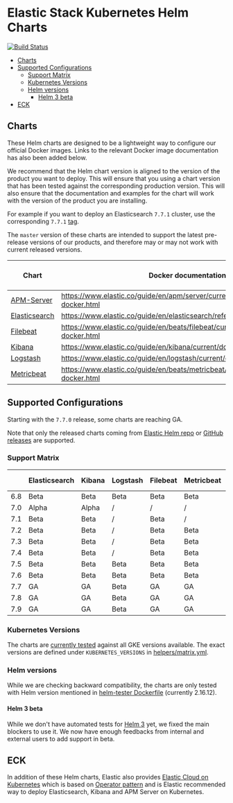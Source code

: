 # Elastic Stack Kubernetes Helm Charts

[![Build Status](https://img.shields.io/jenkins/s/https/devops-ci.elastic.co/job/elastic+helm-charts+master.svg)](https://devops-ci.elastic.co/job/elastic+helm-charts+master/)

<!-- START doctoc generated TOC please keep comment here to allow auto update -->
<!-- DON'T EDIT THIS SECTION, INSTEAD RE-RUN doctoc TO UPDATE -->


- [Charts](#charts)
- [Supported Configurations](#supported-configurations)
  - [Support Matrix](#support-matrix)
  - [Kubernetes Versions](#kubernetes-versions)
  - [Helm versions](#helm-versions)
    - [Helm 3 beta](#helm-3-beta)
- [ECK](#eck)

<!-- END doctoc generated TOC please keep comment here to allow auto update -->


## Charts

These Helm charts are designed to be a lightweight way to configure our official
Docker images. Links to the relevant Docker image documentation has also been
added below.

We recommend that the Helm chart version is aligned to the version of the product
you want to deploy. This will ensure that you using a chart version that has been
tested against the corresponding production version.
This will also ensure that the documentation and examples for the chart will work
with the version of the product you are installing.

For example if you want to deploy an Elasticsearch `7.7.1` cluster, use the
corresponding `7.7.1` [tag][elasticsearch-771].

The `master` version of these charts are intended to support the latest pre-release
versions of our products, and therefore may or may not work with current released
versions.

| Chart                                      | Docker documentation                                                            |Latest 7 Version|Latest 6 Version|
|--------------------------------------------|---------------------------------------------------------------------------------|-----------|-----------|
| [APM-Server](./apm-server/README.md)       | https://www.elastic.co/guide/en/apm/server/current/running-on-docker.html       |[`7.9.1`][apm-7] |[`6.8.12`][apm-6] |
| [Elasticsearch](./elasticsearch/README.md) | https://www.elastic.co/guide/en/elasticsearch/reference/current/docker.html     |[`7.9.1`][elasticsearch-7] |[`6.8.12`][elasticsearch-6] |
| [Filebeat](./filebeat/README.md)           | https://www.elastic.co/guide/en/beats/filebeat/current/running-on-docker.html   |[`7.9.1`][filebeat-7] |[`6.8.12`][filebeat-6] |
| [Kibana](./kibana/README.md)               | https://www.elastic.co/guide/en/kibana/current/docker.html                      |[`7.9.1`][kibana-7] |[`6.8.12`][kibana-6] |
| [Logstash](./logstash/README.md)           | https://www.elastic.co/guide/en/logstash/current/docker.html                    |[`7.9.1`][logstash-7] |[`6.8.12`][logstash-6] |
| [Metricbeat](./metricbeat/README.md)       | https://www.elastic.co/guide/en/beats/metricbeat/current/running-on-docker.html |[`7.9.1`][metricbeat-7] |[`6.8.12`][metricbeat-6] |

## Supported Configurations

Starting with the `7.7.0` release, some charts are reaching GA.

Note that only the released charts coming from [Elastic Helm repo][] or
[GitHub releases][] are supported.

### Support Matrix

|     | Elasticsearch | Kibana | Logstash | Filebeat | Metricbeat | APM Server |
|-----|---------------|--------|----------|----------|------------|------------|
| 6.8 | Beta          | Beta   | Beta     | Beta     | Beta       | Alpha      |
| 7.0 | Alpha         | Alpha  | /        | /        | /          | /          |
| 7.1 | Beta          | Beta   | /        | Beta     | /          | /          |
| 7.2 | Beta          | Beta   | /        | Beta     | Beta       | /          |
| 7.3 | Beta          | Beta   | /        | Beta     | Beta       | /          |
| 7.4 | Beta          | Beta   | /        | Beta     | Beta       | /          |
| 7.5 | Beta          | Beta   | Beta     | Beta     | Beta       | Alpha      |
| 7.6 | Beta          | Beta   | Beta     | Beta     | Beta       | Alpha      |
| 7.7 | GA            | GA     | Beta     | GA       | GA         | Beta       |
| 7.8 | GA            | GA     | Beta     | GA       | GA         | Beta       |
| 7.9 | GA            | GA     | Beta     | GA       | GA         | Beta       |

### Kubernetes Versions

The charts are [currently tested][] against all GKE versions available. The
exact versions are defined under `KUBERNETES_VERSIONS` in
[helpers/matrix.yml][].

### Helm versions

While we are checking backward compatibility, the charts are only tested with
Helm version mentioned in [helm-tester Dockerfile][] (currently 2.16.12).

#### Helm 3 beta

While we don't have automated tests for [Helm 3][] yet, we fixed the main
blockers to use it. We now have enough feedbacks from internal and external
users to add support in beta.

## ECK

In addition of these Helm charts, Elastic also provides
[Elastic Cloud on Kubernetes][] which is based on [Operator pattern][] and is
Elastic recommended way to deploy Elasticsearch, Kibana and APM Server on
Kubernetes.


[currently tested]: https://devops-ci.elastic.co/job/elastic+helm-charts+master/
[elastic cloud on kubernetes]: https://github.com/elastic/cloud-on-k8s
[elastic helm repo]: https://helm.elastic.co
[github releases]: https://github.com/elastic/helm-charts/releases
[helm 3]: https://v3.helm.sh
[helm-tester Dockerfile]: https://github.com/elastic/helm-charts/blob/master/helpers/helm-tester/Dockerfile
[helpers/matrix.yml]: https://github.com/elastic/helm-charts/blob/master/helpers/matrix.yml
[operator pattern]: https://kubernetes.io/docs/concepts/extend-kubernetes/operator/
[elasticsearch-771]: https://github.com/elastic/helm-charts/tree/7.7.1/elasticsearch/

[apm-7]: https://github.com/elastic/helm-charts/tree/7.9.1/apm-server/README.md
[apm-6]: https://github.com/elastic/helm-charts/tree/6.8.12/apm-server/README.md
[elasticsearch-7]: https://github.com/elastic/helm-charts/tree/7.9.1/elasticsearch/README.md
[elasticsearch-6]: https://github.com/elastic/helm-charts/tree/6.8.12/elasticsearch/README.md
[filebeat-7]: https://github.com/elastic/helm-charts/tree/7.9.1/filebeat/README.md
[filebeat-6]: https://github.com/elastic/helm-charts/tree/6.8.12/filebeat/README.md
[kibana-7]: https://github.com/elastic/helm-charts/tree/7.9.1/kibana/README.md
[kibana-6]: https://github.com/elastic/helm-charts/tree/6.8.12/kibana/README.md
[logstash-7]: https://github.com/elastic/helm-charts/tree/7.9.1/logstash/README.md
[logstash-6]: https://github.com/elastic/helm-charts/tree/6.8.12/logstash/README.md
[metricbeat-7]: https://github.com/elastic/helm-charts/tree/7.9.1/metricbeat/README.md
[metricbeat-6]: https://github.com/elastic/helm-charts/tree/6.8.12/metricbeat/README.md
